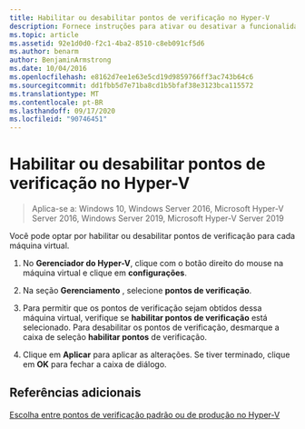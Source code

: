 ```yaml
---
title: Habilitar ou desabilitar pontos de verificação no Hyper-V
description: Fornece instruções para ativar ou desativar a funcionalidade de ponto de verificação.
ms.topic: article
ms.assetid: 92e1d0d0-f2c1-4ba2-8510-c8eb091cf5d6
ms.author: benarm
author: BenjaminArmstrong
ms.date: 10/04/2016
ms.openlocfilehash: e8162d7ee1e63e5cd19d9859766ff3ac743b64c6
ms.sourcegitcommit: dd1fbb5d7e71ba8cd1b5bfaf38e3123bca115572
ms.translationtype: MT
ms.contentlocale: pt-BR
ms.lasthandoff: 09/17/2020
ms.locfileid: "90746451"
---
```

# <a name="enable-or-disable-checkpoints-in-hyper-v"></a>Habilitar ou desabilitar pontos de verificação no Hyper-V

>Aplica-se a: Windows 10, Windows Server 2016, Microsoft Hyper-V Server 2016, Windows Server 2019, Microsoft Hyper-V Server 2019

Você pode optar por habilitar ou desabilitar pontos de verificação para cada máquina virtual.

1.  No **Gerenciador do Hyper-V**, clique com o botão direito do mouse na máquina virtual e clique em **configurações**.

2.  Na seção **Gerenciamento** , selecione **pontos de verificação**.

3.  Para permitir que os pontos de verificação sejam obtidos dessa máquina virtual, verifique se **habilitar pontos de verificação** está selecionado. Para desabilitar os pontos de verificação, desmarque a caixa de seleção **habilitar pontos** de verificação.

4.  Clique em **Aplicar** para aplicar as alterações. Se tiver terminado, clique em **OK** para fechar a caixa de diálogo.

## <a name="additional-references"></a>Referências adicionais

[Escolha entre pontos de verificação padrão ou de produção no Hyper-V](Choose-between-standard-or-production-checkpoints-in-Hyper-V.md)


